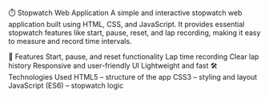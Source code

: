 ⏱️ Stopwatch Web Application
A simple and interactive stopwatch web application built using HTML, CSS, and JavaScript.
It provides essential stopwatch features like start, pause, reset, and lap recording, making it easy to measure and record time intervals.

🚀 Features
Start, pause, and reset functionality
Lap time recording
Clear lap history
Responsive and user-friendly UI
Lightweight and fast
🛠️ Technologies Used
HTML5 – structure of the app
CSS3 – styling and layout
JavaScript (ES6) – stopwatch logic
